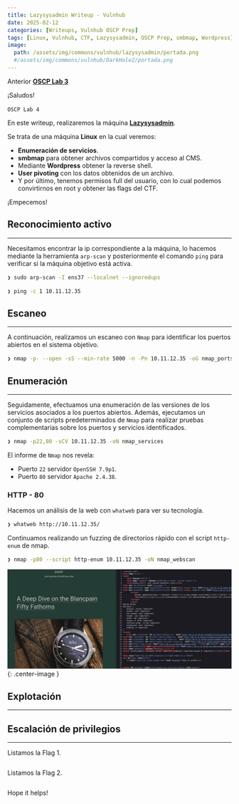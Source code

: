 ```yaml
---
title: Lazysysadmin Writeup - Vulnhub
date: 2025-02-12
categories: [Writeups, Vulnhub OSCP Prep]
tags: [Linux, Vulnhub, CTF, Lazysysadmin, OSCP Prep, smbmap, Wordpress]
image:
  path: /assets/img/commons/vulnhub/lazysysadmin/portada.png
  #/assets/img/commons/vulnhub/DarkHole2/portada.png
---
```


Anterior [**OSCP Lab 3**](https://lvs3c.github.io/posts/OSCP-SickOs1.1/)

¡Saludos!

`OSCP Lab 4`

En este writeup, realizaremos la máquina [**Lazysysadmin**](https://www.vulnhub.com/entry/lazysysadmin-1,205/). 

Se trata de una máquina **Linux** en la cual veremos:
- **Enumeración de servicios**.
- **smbmap** para obtener archivos compartidos y acceso al CMS.
- Mediante **Wordpress** obtener la reverse shell.
- **User pivoting** con los datos obtenidos de un archivo.
- Y por último, tenemos permisos full del usuario, con lo cual podemos convirtirnos en root y obtener las flags del CTF.

¡Empecemos!

## Reconocimiento activo

---

Necesitamos encontrar la ip correspondiente a la máquina, lo hacemos mediante la herramienta `arp-scan` y posteriormente el comando `ping` para verificar si la máquina objetivo está activa.

```bash
❯ sudo arp-scan -I ens37 --localnet --ignoredups
```

```bash
❯ ping -c 1 10.11.12.35
```

## Escaneo

---

A continuación, realizamos un escaneo con `Nmap` para identificar los puertos abiertos en el sistema objetivo.

```bash
❯ nmap -p- --open -sS --min-rate 5000 -n -Pn 10.11.12.35 -oG nmap_ports
```

## Enumeración

---

Seguidamente, efectuamos una enumeración de las versiones de los servicios asociados a los puertos abiertos. Además, ejecutamos un conjunto de scripts predeterminados de `Nmap` para realizar pruebas complementarias sobre los puertos y servicios identificados.

```bash
❯ nmap -p22,80 -sCV 10.11.12.35 -oN nmap_services

```

El informe de `Nmap` nos revela:
- Puerto `22` servidor `OpenSSH 7.9p1`.
- Puerto `80` servidor `Apache 2.4.38`.


### HTTP - 80

Hacemos un análisis de la web con `whatweb` para ver su tecnología.

```bash
❯ whatweb http://10.11.12.35/
```

Continuamos realizando un fuzzing de directorios rápido con el script `http-enum` de nmap.

```bash
❯ nmap -p80 --script http-enum 10.11.12.35 -oN nmap_webscan

```

![wordpress](/assets/img/commons/vulnhub/DriftingBlues5/wordpress.png){: .center-image }

## Explotación

---



## Escalación de privilegios

---

Listamos la Flag 1.

```bash

```

Listamos la Flag 2.

```bash

```

Hope it helps!